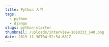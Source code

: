```yaml
---
title: Python 入門 
tags: 
  - python
  - django
slugs: python-starter 
thumbnail: /uploads/interview-1018333_640.png
date: 2019-11-30T04:52:54.681Z
---
```

